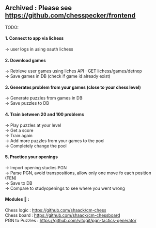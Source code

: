 ## Archived : Please see https://github.com/chesspecker/frontend

<div align="center">
  <sup>
</div>

TODO:
#### 1. Connect to app via lichess

-> user logs in using oauth lichess

#### 2. Download games

-> Retrieve user games using liches API : GET lichess/games/detnop\
-> Save games in DB (check if game id already exist)

#### 3. Generates problem from your games (close to your chess level)

-> Generate puzzles from games in DB\
-> Save puzzles to DB

#### 4. Train between 20 and 100 problems

-> Play puzzles at your level\
-> Get a score\
-> Train again\
-> Add more puzzles from your games to the pool\
-> Completely change the pool

#### 5. Practice your openings

-> Import opening studies PGN\
-> Parse PGN, avoid transpositions, allow only one move fo each position (FEN)\
-> Save to DB\
-> Compare to studyopenings to see where you went wrong

#### Modules 🙏 :

Chess logic : https://github.com/shaack/cm-chess \
Chess board : https://github.com/shaack/cm-chessboard \
PGN to Puzzles : https://github.com/vitogit/pgn-tactics-generator

